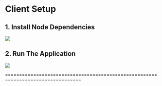
# Client Setup

## 1. Install Node Dependencies

![](https://github.com/YoniProbeh/RentalAPI/blob/master/Client/src/img/install-min.gif?raw=true)

## 2. Run The Application

![](https://github.com/YoniProbeh/RentalAPI/blob/master/Client/src/img/serve-min.gif?raw=true)

=================================================================================
